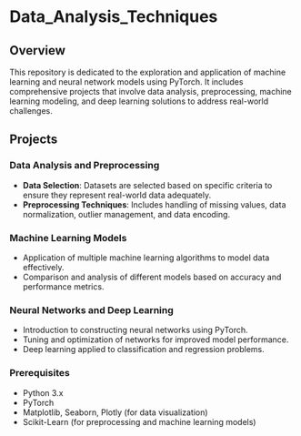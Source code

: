 # Data_Analysis_Techniques

## Overview
This repository is dedicated to the exploration and application of machine learning and neural network models using PyTorch. It includes comprehensive projects that involve data analysis, preprocessing, machine learning modeling, and deep learning solutions to address real-world challenges.

## Projects

### Data Analysis and Preprocessing
- **Data Selection**: Datasets are selected based on specific criteria to ensure they represent real-world data adequately.
- **Preprocessing Techniques**: Includes handling of missing values, data normalization, outlier management, and data encoding.

### Machine Learning Models
- Application of multiple machine learning algorithms to model data effectively.
- Comparison and analysis of different models based on accuracy and performance metrics.

### Neural Networks and Deep Learning
- Introduction to constructing neural networks using PyTorch.
- Tuning and optimization of networks for improved model performance.
- Deep learning applied to classification and regression problems.

### Prerequisites
- Python 3.x
- PyTorch
- Matplotlib, Seaborn, Plotly (for data visualization)
- Scikit-Learn (for preprocessing and machine learning models)
